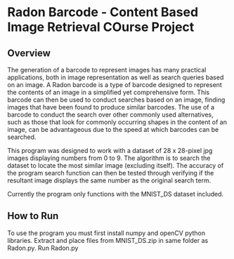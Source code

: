 # Radon Barcode - Content Based Image Retrieval COurse Project

## Overview
The generation of a barcode to represent images has many practical applications, both in image representation as well as search queries based on an image. A Radon barcode is a type of barcode designed to represent the contents of an image in a simplified yet comprehensive form. This barcode can then be used to conduct searches based on an image, finding images that have been found to produce similar barcodes. The use of a barcode to conduct the search over other commonly used alternatives, such as those that look for commonly occurring shapes in the content of an image, can be advantageous due to the speed at which barcodes can be searched. 

This program was designed to work with a dataset of 28 x 28-pixel jpg images displaying numbers from 0 to 9. The algorithm is to search the dataset to locate the most similar image (excluding itself). The accuracy of the program search function can then be tested through verifying if the resultant image displays the same number as the original search term.

Currently the program only functions with the MNIST_DS dataset included.

## How to Run
To use the program you must first install numpy and openCV python libraries. Extract and place files from MNIST_DS.zip in same folder as Radon.py. Run Radon.py
